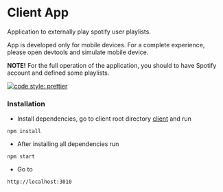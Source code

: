 # Client App

Application to externally play spotify user playlists.

App is developed only for mobile devices. For a complete experience, please open devtools and simulate mobile device.

<b>NOTE!</b> For the full operation of the application, you should to have Spotify account and defined some playlists.

[![code style: prettier](https://img.shields.io/badge/code_style-prettier-ff69b4.svg?style=flat)](https://github.com/prettier/prettier)

### Installation

- Install dependencies, go to client root directory [client](../client) and run

`npm install`

- After installing all dependencies run

`npm start`

- Go to

`http://localhost:3010`
